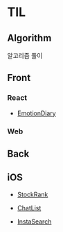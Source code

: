 # TIL



## Algorithm

알고리즘 풀이 



## Front

### React

- [EmotionDiary](https://github.com/ruwan9/TIL/tree/main/Front/React/emotion-diary)



### Web





## Back





## iOS

- [StockRank](https://github.com/ruwan9/TIL/tree/main/iOS/StockRank)

- [ChatList](https://github.com/ruwan9/TIL/tree/main/iOS/ChatList)
- [InstaSearch](https://github.com/ruwan9/TIL/tree/main/iOS/InstaSearchView)

